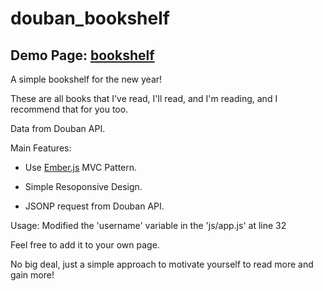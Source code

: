 douban_bookshelf
================

Demo Page: [bookshelf](http://coursegarden.com/bookshelf/)
----------------------------------------------------------

A simple bookshelf for the new year! 

These are all books that I've read, I'll read, and I'm reading, and I recommend that for you too.

Data from Douban API.

Main Features:

- Use [Ember.js](emberjs.com) MVC Pattern.

- Simple Resoponsive Design.

- JSONP request from Douban API.


Usage: Modified the 'username' variable in the 'js/app.js' at line 32

Feel free to add it to your own page. 

No big deal, just a simple approach to motivate yourself to read more and gain more!


